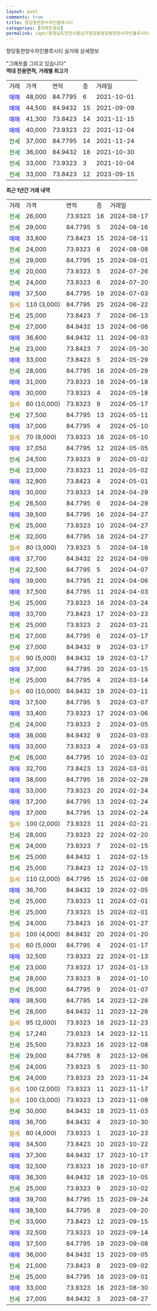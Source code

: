 ```yaml
---
layout: post
comments: true
title: 청당동한양수자인블루시티
categories: [아파트정보]
permalink: /apt/충청남도천안시동남구청당동청당동한양수자인블루시티
---
```


청당동한양수자인블루시티 실거래 상세정보

<script type="text/javascript">
  google.charts.load('current', {'packages':['line', 'corechart']});
  google.charts.setOnLoadCallback(drawChart);

  function drawChart() {
    var data = new google.visualization.DataTable();
    data.addColumn('date', '거래일');
    data.addColumn('number', "매매");
    data.addColumn('number', "전세");
    data.addColumn('number', "전매");

    data.addRows([[new Date(Date.parse("2024-08-17")), null, 26000, null], [new Date(Date.parse("2024-08-16")), null, 29000, null], [new Date(Date.parse("2024-08-11")), 33800, null, null], [new Date(Date.parse("2024-08-08")), null, 24000, null], [new Date(Date.parse("2024-08-01")), null, 29000, null], [new Date(Date.parse("2024-07-26")), null, 20000, null], [new Date(Date.parse("2024-07-20")), null, 24000, null], [new Date(Date.parse("2024-07-03")), 37500, null, null], [new Date(Date.parse("2024-06-22")), null, null, null], [new Date(Date.parse("2024-06-13")), null, 25000, null], [new Date(Date.parse("2024-06-06")), null, 27000, null], [new Date(Date.parse("2024-06-03")), 36600, null, null], [new Date(Date.parse("2024-05-30")), null, 23000, null], [new Date(Date.parse("2024-05-29")), 33000, null, null], [new Date(Date.parse("2024-05-29")), null, 28000, null], [new Date(Date.parse("2024-05-18")), 31000, null, null], [new Date(Date.parse("2024-05-18")), 30000, null, null], [new Date(Date.parse("2024-05-17")), null, null, null], [new Date(Date.parse("2024-05-11")), null, 27500, null], [new Date(Date.parse("2024-05-10")), 37000, null, null], [new Date(Date.parse("2024-05-10")), null, null, null], [new Date(Date.parse("2024-05-05")), 37050, null, null], [new Date(Date.parse("2024-05-02")), null, 24500, null], [new Date(Date.parse("2024-05-02")), null, 23000, null], [new Date(Date.parse("2024-05-01")), 32900, null, null], [new Date(Date.parse("2024-04-29")), 30000, null, null], [new Date(Date.parse("2024-04-29")), null, 26500, null], [new Date(Date.parse("2024-04-27")), 39500, null, null], [new Date(Date.parse("2024-04-27")), null, 25000, null], [new Date(Date.parse("2024-04-27")), null, 32000, null], [new Date(Date.parse("2024-04-18")), null, null, null], [new Date(Date.parse("2024-04-09")), 37700, null, null], [new Date(Date.parse("2024-04-07")), null, 22500, null], [new Date(Date.parse("2024-04-06")), 39000, null, null], [new Date(Date.parse("2024-04-03")), 37500, null, null], [new Date(Date.parse("2024-03-24")), null, 25000, null], [new Date(Date.parse("2024-03-23")), 33700, null, null], [new Date(Date.parse("2024-03-21")), null, 25000, null], [new Date(Date.parse("2024-03-17")), null, 27000, null], [new Date(Date.parse("2024-03-17")), null, 27000, null], [new Date(Date.parse("2024-03-17")), null, null, null], [new Date(Date.parse("2024-03-15")), 37000, null, null], [new Date(Date.parse("2024-03-14")), null, 25000, null], [new Date(Date.parse("2024-03-11")), null, null, null], [new Date(Date.parse("2024-03-07")), 37500, null, null], [new Date(Date.parse("2024-03-06")), 33400, null, null], [new Date(Date.parse("2024-03-05")), null, 24000, null], [new Date(Date.parse("2024-03-03")), 36000, null, null], [new Date(Date.parse("2024-03-03")), 33000, null, null], [new Date(Date.parse("2024-03-02")), null, 26000, null], [new Date(Date.parse("2024-03-01")), 32700, null, null], [new Date(Date.parse("2024-02-29")), 38000, null, null], [new Date(Date.parse("2024-02-24")), 33000, null, null], [new Date(Date.parse("2024-02-24")), 37200, null, null], [new Date(Date.parse("2024-02-24")), 37000, null, null], [new Date(Date.parse("2024-02-21")), null, null, null], [new Date(Date.parse("2024-02-20")), null, 28000, null], [new Date(Date.parse("2024-02-15")), null, 24000, null], [new Date(Date.parse("2024-02-15")), null, 25000, null], [new Date(Date.parse("2024-02-15")), null, 25000, null], [new Date(Date.parse("2024-02-08")), null, null, null], [new Date(Date.parse("2024-02-05")), 36700, null, null], [new Date(Date.parse("2024-02-01")), null, 25000, null], [new Date(Date.parse("2024-02-01")), null, 25000, null], [new Date(Date.parse("2024-01-27")), null, 24000, null], [new Date(Date.parse("2024-01-20")), null, null, null], [new Date(Date.parse("2024-01-17")), null, null, null], [new Date(Date.parse("2024-01-13")), 32500, null, null], [new Date(Date.parse("2024-01-13")), null, 23000, null], [new Date(Date.parse("2024-01-10")), null, 28000, null], [new Date(Date.parse("2024-01-07")), null, 26000, null], [new Date(Date.parse("2023-12-28")), 38500, null, null], [new Date(Date.parse("2023-12-28")), null, 28000, null], [new Date(Date.parse("2023-12-23")), null, null, null], [new Date(Date.parse("2023-12-11")), null, 17240, null], [new Date(Date.parse("2023-12-08")), null, 25500, null], [new Date(Date.parse("2023-12-06")), null, 29000, null], [new Date(Date.parse("2023-11-30")), null, 24000, null], [new Date(Date.parse("2023-11-24")), null, 24000, null], [new Date(Date.parse("2023-11-17")), null, null, null], [new Date(Date.parse("2023-11-08")), null, null, null], [new Date(Date.parse("2023-11-03")), null, 30000, null], [new Date(Date.parse("2023-10-30")), 36700, null, null], [new Date(Date.parse("2023-10-23")), null, null, null], [new Date(Date.parse("2023-10-22")), 34500, null, null], [new Date(Date.parse("2023-10-17")), 37300, null, null], [new Date(Date.parse("2023-10-07")), 32500, null, null], [new Date(Date.parse("2023-10-05")), 36300, null, null], [new Date(Date.parse("2023-10-02")), null, 25000, null], [new Date(Date.parse("2023-09-24")), 39700, null, null], [new Date(Date.parse("2023-09-20")), 38500, null, null], [new Date(Date.parse("2023-09-15")), null, 33000, null], [new Date(Date.parse("2023-09-14")), 32500, null, null], [new Date(Date.parse("2023-09-08")), 37500, null, null], [new Date(Date.parse("2023-09-05")), 36000, null, null], [new Date(Date.parse("2023-09-02")), null, 21000, null], [new Date(Date.parse("2023-09-01")), null, 25000, null], [new Date(Date.parse("2023-08-30")), 33000, null, null], [new Date(Date.parse("2023-08-27")), null, 27000, null]]);

    var options = {
      hAxis: {
        format: 'yyyy/MM/dd'
      },    
      lineWidth: 0,
      pointsVisible: true,    
      title: '최근 1년간 유형별 실거래가 분포',
      legend: { position: 'bottom' }
    };

    var formatter = new google.visualization.NumberFormat({pattern:'###,###'} );
    formatter.format(data, 1);
    formatter.format(data, 2);
    
    setTimeout(function() {
        var chart = new google.visualization.LineChart(document.getElementById('columnchart_material'));
        chart.draw(data, (options));
        document.getElementById('loading').style.display = 'none';
    }, 200);
  }
</script>


<div id="loading" style="z-index:20; display: block; margin-left: 0px">"그래프를 그리고 있습니다"</div>
<div id="columnchart_material" style="width: 95%; margin-left: 0px; display: block"></div>
<!-- contents start -->
<b>역대 전용면적, 거래별 최고가</b>
<table class="sortable">
    <tr>
      <td>거래</td>
      <td>가격</td>
      <td>면적</td>
      <td>층</td>
      <td>거래일</td>
    </tr>
        <tr>
          <td><a style="color: blue">매매</a></td>
          <td>48,000</td>
          <td>84.7795</td>
          <td>6</td>
          <td>2021-10-01</td>
        </tr>            <tr>
          <td><a style="color: blue">매매</a></td>
          <td>44,500</td>
          <td>84.9432</td>
          <td>15</td>
          <td>2021-09-09</td>
        </tr>            <tr>
          <td><a style="color: blue">매매</a></td>
          <td>41,300</td>
          <td>73.8423</td>
          <td>14</td>
          <td>2021-11-15</td>
        </tr>            <tr>
          <td><a style="color: blue">매매</a></td>
          <td>40,000</td>
          <td>73.9323</td>
          <td>22</td>
          <td>2021-12-04</td>
        </tr>        
        <tr>
              <td><a style="color: darkgreen">전세</a></td>
              <td>37,000</td>
              <td>84.7795</td>
              <td>14</td>
              <td>2021-11-24</td>
            </tr>            <tr>
              <td><a style="color: darkgreen">전세</a></td>
              <td>36,000</td>
              <td>84.9432</td>
              <td>18</td>
              <td>2021-10-30</td>
            </tr>            <tr>
              <td><a style="color: darkgreen">전세</a></td>
              <td>33,000</td>
              <td>73.9323</td>
              <td>3</td>
              <td>2021-10-04</td>
            </tr>            <tr>
              <td><a style="color: darkgreen">전세</a></td>
              <td>33,000</td>
              <td>73.8423</td>
              <td>12</td>
              <td>2023-09-15</td>
            </tr>        
    
</table>

<b>최근 1년간 거래 내역</b>

<table class="sortable">
    <tr>
      <td>거래</td>
      <td>가격</td>
      <td>면적</td>
      <td>층</td>
      <td>거래일</td>
    </tr>
    <tr>
      <td><a style="color: darkgreen">전세</a></td>
      <td>26,000</td>
      <td>73.9323</td>
      <td>16</td>
      <td>2024-08-17</td>
    </tr>          <tr>
      <td><a style="color: darkgreen">전세</a></td>
      <td>29,000</td>
      <td>84.7795</td>
      <td>5</td>
      <td>2024-08-16</td>
    </tr>          <tr>
      <td><a style="color: blue">매매</a></td>
      <td>33,800</td>
      <td>73.8423</td>
      <td>15</td>
      <td>2024-08-11</td>
    </tr>          <tr>
      <td><a style="color: darkgreen">전세</a></td>
      <td>24,000</td>
      <td>73.9323</td>
      <td>6</td>
      <td>2024-08-08</td>
    </tr>          <tr>
      <td><a style="color: darkgreen">전세</a></td>
      <td>29,000</td>
      <td>84.7795</td>
      <td>15</td>
      <td>2024-08-01</td>
    </tr>          <tr>
      <td><a style="color: darkgreen">전세</a></td>
      <td>20,000</td>
      <td>73.9323</td>
      <td>5</td>
      <td>2024-07-26</td>
    </tr>          <tr>
      <td><a style="color: darkgreen">전세</a></td>
      <td>24,000</td>
      <td>73.9323</td>
      <td>6</td>
      <td>2024-07-20</td>
    </tr>          <tr>
      <td><a style="color: blue">매매</a></td>
      <td>37,500</td>
      <td>84.7795</td>
      <td>19</td>
      <td>2024-07-03</td>
    </tr>          <tr>
      <td><a style="color: darkgoldenrod">월세</a></td>
      <td>110 (3,000)</td>
      <td>84.7795</td>
      <td>25</td>
      <td>2024-06-22</td>
    </tr>          <tr>
      <td><a style="color: darkgreen">전세</a></td>
      <td>25,000</td>
      <td>73.8423</td>
      <td>7</td>
      <td>2024-06-13</td>
    </tr>          <tr>
      <td><a style="color: darkgreen">전세</a></td>
      <td>27,000</td>
      <td>84.9432</td>
      <td>13</td>
      <td>2024-06-06</td>
    </tr>          <tr>
      <td><a style="color: blue">매매</a></td>
      <td>36,600</td>
      <td>84.9432</td>
      <td>11</td>
      <td>2024-06-03</td>
    </tr>          <tr>
      <td><a style="color: darkgreen">전세</a></td>
      <td>23,000</td>
      <td>73.8423</td>
      <td>7</td>
      <td>2024-05-30</td>
    </tr>          <tr>
      <td><a style="color: blue">매매</a></td>
      <td>33,000</td>
      <td>73.8423</td>
      <td>5</td>
      <td>2024-05-29</td>
    </tr>          <tr>
      <td><a style="color: darkgreen">전세</a></td>
      <td>28,000</td>
      <td>84.7795</td>
      <td>16</td>
      <td>2024-05-29</td>
    </tr>          <tr>
      <td><a style="color: blue">매매</a></td>
      <td>31,000</td>
      <td>73.9323</td>
      <td>16</td>
      <td>2024-05-18</td>
    </tr>          <tr>
      <td><a style="color: blue">매매</a></td>
      <td>30,000</td>
      <td>73.9323</td>
      <td>4</td>
      <td>2024-05-18</td>
    </tr>          <tr>
      <td><a style="color: darkgoldenrod">월세</a></td>
      <td>60 (10,000)</td>
      <td>73.9323</td>
      <td>9</td>
      <td>2024-05-17</td>
    </tr>          <tr>
      <td><a style="color: darkgreen">전세</a></td>
      <td>27,500</td>
      <td>84.7795</td>
      <td>13</td>
      <td>2024-05-11</td>
    </tr>          <tr>
      <td><a style="color: blue">매매</a></td>
      <td>37,000</td>
      <td>84.7795</td>
      <td>4</td>
      <td>2024-05-10</td>
    </tr>          <tr>
      <td><a style="color: darkgoldenrod">월세</a></td>
      <td>70 (8,000)</td>
      <td>73.9323</td>
      <td>16</td>
      <td>2024-05-10</td>
    </tr>          <tr>
      <td><a style="color: blue">매매</a></td>
      <td>37,050</td>
      <td>84.7795</td>
      <td>12</td>
      <td>2024-05-05</td>
    </tr>          <tr>
      <td><a style="color: darkgreen">전세</a></td>
      <td>24,500</td>
      <td>73.9323</td>
      <td>9</td>
      <td>2024-05-02</td>
    </tr>          <tr>
      <td><a style="color: darkgreen">전세</a></td>
      <td>23,000</td>
      <td>73.9323</td>
      <td>11</td>
      <td>2024-05-02</td>
    </tr>          <tr>
      <td><a style="color: blue">매매</a></td>
      <td>32,900</td>
      <td>73.8423</td>
      <td>4</td>
      <td>2024-05-01</td>
    </tr>          <tr>
      <td><a style="color: blue">매매</a></td>
      <td>30,000</td>
      <td>73.9323</td>
      <td>14</td>
      <td>2024-04-29</td>
    </tr>          <tr>
      <td><a style="color: darkgreen">전세</a></td>
      <td>26,500</td>
      <td>84.7795</td>
      <td>6</td>
      <td>2024-04-29</td>
    </tr>          <tr>
      <td><a style="color: blue">매매</a></td>
      <td>39,500</td>
      <td>84.7795</td>
      <td>16</td>
      <td>2024-04-27</td>
    </tr>          <tr>
      <td><a style="color: darkgreen">전세</a></td>
      <td>25,000</td>
      <td>73.9323</td>
      <td>10</td>
      <td>2024-04-27</td>
    </tr>          <tr>
      <td><a style="color: darkgreen">전세</a></td>
      <td>32,000</td>
      <td>84.7795</td>
      <td>16</td>
      <td>2024-04-27</td>
    </tr>          <tr>
      <td><a style="color: darkgoldenrod">월세</a></td>
      <td>80 (3,000)</td>
      <td>73.9323</td>
      <td>5</td>
      <td>2024-04-18</td>
    </tr>          <tr>
      <td><a style="color: blue">매매</a></td>
      <td>37,700</td>
      <td>84.9432</td>
      <td>22</td>
      <td>2024-04-09</td>
    </tr>          <tr>
      <td><a style="color: darkgreen">전세</a></td>
      <td>22,500</td>
      <td>84.7795</td>
      <td>5</td>
      <td>2024-04-07</td>
    </tr>          <tr>
      <td><a style="color: blue">매매</a></td>
      <td>39,000</td>
      <td>84.7795</td>
      <td>21</td>
      <td>2024-04-06</td>
    </tr>          <tr>
      <td><a style="color: blue">매매</a></td>
      <td>37,500</td>
      <td>84.7795</td>
      <td>11</td>
      <td>2024-04-03</td>
    </tr>          <tr>
      <td><a style="color: darkgreen">전세</a></td>
      <td>25,000</td>
      <td>73.9323</td>
      <td>16</td>
      <td>2024-03-24</td>
    </tr>          <tr>
      <td><a style="color: blue">매매</a></td>
      <td>33,700</td>
      <td>73.8423</td>
      <td>17</td>
      <td>2024-03-23</td>
    </tr>          <tr>
      <td><a style="color: darkgreen">전세</a></td>
      <td>25,000</td>
      <td>73.9323</td>
      <td>2</td>
      <td>2024-03-21</td>
    </tr>          <tr>
      <td><a style="color: darkgreen">전세</a></td>
      <td>27,000</td>
      <td>84.7795</td>
      <td>6</td>
      <td>2024-03-17</td>
    </tr>          <tr>
      <td><a style="color: darkgreen">전세</a></td>
      <td>27,000</td>
      <td>84.9432</td>
      <td>9</td>
      <td>2024-03-17</td>
    </tr>          <tr>
      <td><a style="color: darkgoldenrod">월세</a></td>
      <td>90 (5,000)</td>
      <td>84.9432</td>
      <td>19</td>
      <td>2024-03-17</td>
    </tr>          <tr>
      <td><a style="color: blue">매매</a></td>
      <td>37,000</td>
      <td>84.7795</td>
      <td>20</td>
      <td>2024-03-15</td>
    </tr>          <tr>
      <td><a style="color: darkgreen">전세</a></td>
      <td>25,000</td>
      <td>84.7795</td>
      <td>4</td>
      <td>2024-03-14</td>
    </tr>          <tr>
      <td><a style="color: darkgoldenrod">월세</a></td>
      <td>60 (10,000)</td>
      <td>84.9432</td>
      <td>19</td>
      <td>2024-03-11</td>
    </tr>          <tr>
      <td><a style="color: blue">매매</a></td>
      <td>37,500</td>
      <td>84.7795</td>
      <td>5</td>
      <td>2024-03-07</td>
    </tr>          <tr>
      <td><a style="color: blue">매매</a></td>
      <td>33,400</td>
      <td>73.9323</td>
      <td>17</td>
      <td>2024-03-06</td>
    </tr>          <tr>
      <td><a style="color: darkgreen">전세</a></td>
      <td>24,000</td>
      <td>73.9323</td>
      <td>2</td>
      <td>2024-03-05</td>
    </tr>          <tr>
      <td><a style="color: blue">매매</a></td>
      <td>36,000</td>
      <td>84.9432</td>
      <td>9</td>
      <td>2024-03-03</td>
    </tr>          <tr>
      <td><a style="color: blue">매매</a></td>
      <td>33,000</td>
      <td>73.9323</td>
      <td>4</td>
      <td>2024-03-03</td>
    </tr>          <tr>
      <td><a style="color: darkgreen">전세</a></td>
      <td>26,000</td>
      <td>84.7795</td>
      <td>10</td>
      <td>2024-03-02</td>
    </tr>          <tr>
      <td><a style="color: blue">매매</a></td>
      <td>32,700</td>
      <td>73.8423</td>
      <td>13</td>
      <td>2024-03-01</td>
    </tr>          <tr>
      <td><a style="color: blue">매매</a></td>
      <td>38,000</td>
      <td>84.7795</td>
      <td>16</td>
      <td>2024-02-29</td>
    </tr>          <tr>
      <td><a style="color: blue">매매</a></td>
      <td>33,000</td>
      <td>73.9323</td>
      <td>20</td>
      <td>2024-02-24</td>
    </tr>          <tr>
      <td><a style="color: blue">매매</a></td>
      <td>37,200</td>
      <td>84.7795</td>
      <td>13</td>
      <td>2024-02-24</td>
    </tr>          <tr>
      <td><a style="color: blue">매매</a></td>
      <td>37,000</td>
      <td>84.7795</td>
      <td>13</td>
      <td>2024-02-24</td>
    </tr>          <tr>
      <td><a style="color: darkgoldenrod">월세</a></td>
      <td>100 (2,000)</td>
      <td>73.9323</td>
      <td>11</td>
      <td>2024-02-21</td>
    </tr>          <tr>
      <td><a style="color: darkgreen">전세</a></td>
      <td>28,000</td>
      <td>73.9323</td>
      <td>22</td>
      <td>2024-02-20</td>
    </tr>          <tr>
      <td><a style="color: darkgreen">전세</a></td>
      <td>24,000</td>
      <td>73.9323</td>
      <td>7</td>
      <td>2024-02-15</td>
    </tr>          <tr>
      <td><a style="color: darkgreen">전세</a></td>
      <td>25,000</td>
      <td>84.9432</td>
      <td>1</td>
      <td>2024-02-15</td>
    </tr>          <tr>
      <td><a style="color: darkgreen">전세</a></td>
      <td>25,000</td>
      <td>73.8423</td>
      <td>12</td>
      <td>2024-02-15</td>
    </tr>          <tr>
      <td><a style="color: darkgoldenrod">월세</a></td>
      <td>110 (2,000)</td>
      <td>84.7795</td>
      <td>15</td>
      <td>2024-02-08</td>
    </tr>          <tr>
      <td><a style="color: blue">매매</a></td>
      <td>36,700</td>
      <td>84.9432</td>
      <td>19</td>
      <td>2024-02-05</td>
    </tr>          <tr>
      <td><a style="color: darkgreen">전세</a></td>
      <td>25,000</td>
      <td>73.9323</td>
      <td>11</td>
      <td>2024-02-01</td>
    </tr>          <tr>
      <td><a style="color: darkgreen">전세</a></td>
      <td>25,000</td>
      <td>73.9323</td>
      <td>15</td>
      <td>2024-02-01</td>
    </tr>          <tr>
      <td><a style="color: darkgreen">전세</a></td>
      <td>24,000</td>
      <td>73.8423</td>
      <td>16</td>
      <td>2024-01-27</td>
    </tr>          <tr>
      <td><a style="color: darkgoldenrod">월세</a></td>
      <td>100 (4,000)</td>
      <td>84.9432</td>
      <td>20</td>
      <td>2024-01-20</td>
    </tr>          <tr>
      <td><a style="color: darkgoldenrod">월세</a></td>
      <td>60 (5,000)</td>
      <td>84.7795</td>
      <td>4</td>
      <td>2024-01-17</td>
    </tr>          <tr>
      <td><a style="color: blue">매매</a></td>
      <td>32,500</td>
      <td>73.9323</td>
      <td>22</td>
      <td>2024-01-13</td>
    </tr>          <tr>
      <td><a style="color: darkgreen">전세</a></td>
      <td>23,000</td>
      <td>73.9323</td>
      <td>17</td>
      <td>2024-01-13</td>
    </tr>          <tr>
      <td><a style="color: darkgreen">전세</a></td>
      <td>28,000</td>
      <td>73.9323</td>
      <td>9</td>
      <td>2024-01-10</td>
    </tr>          <tr>
      <td><a style="color: darkgreen">전세</a></td>
      <td>26,000</td>
      <td>84.7795</td>
      <td>9</td>
      <td>2024-01-07</td>
    </tr>          <tr>
      <td><a style="color: blue">매매</a></td>
      <td>38,500</td>
      <td>84.7795</td>
      <td>14</td>
      <td>2023-12-28</td>
    </tr>          <tr>
      <td><a style="color: darkgreen">전세</a></td>
      <td>28,000</td>
      <td>84.9432</td>
      <td>11</td>
      <td>2023-12-28</td>
    </tr>          <tr>
      <td><a style="color: darkgoldenrod">월세</a></td>
      <td>95 (2,000)</td>
      <td>73.9323</td>
      <td>16</td>
      <td>2023-12-23</td>
    </tr>          <tr>
      <td><a style="color: darkgreen">전세</a></td>
      <td>17,240</td>
      <td>73.9323</td>
      <td>14</td>
      <td>2023-12-11</td>
    </tr>          <tr>
      <td><a style="color: darkgreen">전세</a></td>
      <td>25,500</td>
      <td>73.9323</td>
      <td>16</td>
      <td>2023-12-08</td>
    </tr>          <tr>
      <td><a style="color: darkgreen">전세</a></td>
      <td>29,000</td>
      <td>84.7795</td>
      <td>8</td>
      <td>2023-12-06</td>
    </tr>          <tr>
      <td><a style="color: darkgreen">전세</a></td>
      <td>24,000</td>
      <td>73.9323</td>
      <td>5</td>
      <td>2023-11-30</td>
    </tr>          <tr>
      <td><a style="color: darkgreen">전세</a></td>
      <td>24,000</td>
      <td>73.9323</td>
      <td>23</td>
      <td>2023-11-24</td>
    </tr>          <tr>
      <td><a style="color: darkgoldenrod">월세</a></td>
      <td>100 (2,000)</td>
      <td>73.9323</td>
      <td>11</td>
      <td>2023-11-17</td>
    </tr>          <tr>
      <td><a style="color: darkgoldenrod">월세</a></td>
      <td>100 (3,000)</td>
      <td>73.9323</td>
      <td>13</td>
      <td>2023-11-08</td>
    </tr>          <tr>
      <td><a style="color: darkgreen">전세</a></td>
      <td>30,000</td>
      <td>84.9432</td>
      <td>18</td>
      <td>2023-11-03</td>
    </tr>          <tr>
      <td><a style="color: blue">매매</a></td>
      <td>36,700</td>
      <td>84.9432</td>
      <td>4</td>
      <td>2023-10-30</td>
    </tr>          <tr>
      <td><a style="color: darkgoldenrod">월세</a></td>
      <td>80 (4,000)</td>
      <td>73.9323</td>
      <td>1</td>
      <td>2023-10-23</td>
    </tr>          <tr>
      <td><a style="color: blue">매매</a></td>
      <td>34,500</td>
      <td>73.8423</td>
      <td>10</td>
      <td>2023-10-22</td>
    </tr>          <tr>
      <td><a style="color: blue">매매</a></td>
      <td>37,300</td>
      <td>84.9432</td>
      <td>17</td>
      <td>2023-10-17</td>
    </tr>          <tr>
      <td><a style="color: blue">매매</a></td>
      <td>32,500</td>
      <td>73.9323</td>
      <td>16</td>
      <td>2023-10-07</td>
    </tr>          <tr>
      <td><a style="color: blue">매매</a></td>
      <td>36,300</td>
      <td>84.9432</td>
      <td>18</td>
      <td>2023-10-05</td>
    </tr>          <tr>
      <td><a style="color: darkgreen">전세</a></td>
      <td>25,000</td>
      <td>73.9323</td>
      <td>9</td>
      <td>2023-10-02</td>
    </tr>          <tr>
      <td><a style="color: blue">매매</a></td>
      <td>39,700</td>
      <td>84.7795</td>
      <td>15</td>
      <td>2023-09-24</td>
    </tr>          <tr>
      <td><a style="color: blue">매매</a></td>
      <td>38,500</td>
      <td>84.7795</td>
      <td>8</td>
      <td>2023-09-20</td>
    </tr>          <tr>
      <td><a style="color: darkgreen">전세</a></td>
      <td>33,000</td>
      <td>73.8423</td>
      <td>12</td>
      <td>2023-09-15</td>
    </tr>          <tr>
      <td><a style="color: blue">매매</a></td>
      <td>32,500</td>
      <td>73.9323</td>
      <td>10</td>
      <td>2023-09-14</td>
    </tr>          <tr>
      <td><a style="color: blue">매매</a></td>
      <td>37,500</td>
      <td>84.7795</td>
      <td>19</td>
      <td>2023-09-08</td>
    </tr>          <tr>
      <td><a style="color: blue">매매</a></td>
      <td>36,000</td>
      <td>84.9432</td>
      <td>13</td>
      <td>2023-09-05</td>
    </tr>          <tr>
      <td><a style="color: darkgreen">전세</a></td>
      <td>21,000</td>
      <td>73.8423</td>
      <td>8</td>
      <td>2023-09-02</td>
    </tr>          <tr>
      <td><a style="color: darkgreen">전세</a></td>
      <td>25,000</td>
      <td>84.7795</td>
      <td>16</td>
      <td>2023-09-01</td>
    </tr>          <tr>
      <td><a style="color: blue">매매</a></td>
      <td>33,000</td>
      <td>73.9323</td>
      <td>16</td>
      <td>2023-08-30</td>
    </tr>          <tr>
      <td><a style="color: darkgreen">전세</a></td>
      <td>27,000</td>
      <td>84.9432</td>
      <td>3</td>
      <td>2023-08-27</td>
    </tr>      </table>
<!-- contents end -->    

